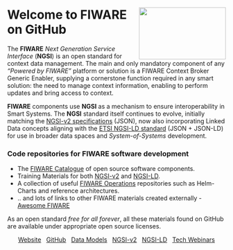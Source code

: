 
<h1>
  <a href="https://www.fiware.org">
    <img align="right" width="200" height="120" src="https://www.fiware.org/wp-content/uploads/Thumb_FIWARE.png"/>
  </a>
  Welcome to FIWARE on GitHub
</h1>

  <p>
   The <b>FIWARE</b> <i>Next Generation Service Interface</i> (<b>NGSI</b>) is an open standard for context data management.  The main and only mandatory 
   component of any <i>“Powered by FIWARE”</i> platform or solution is a FIWARE Context Broker Generic Enabler, supplying a cornerstone 
   function required in any smart solution: the need to manage context information, enabling to perform updates and bring access to context.
  </p>
  <p>
   <b>FIWARE</b> components use <b>NGSI</b> as a mechanism to ensure interoperability in Smart Systems. The <b>NGSI</b> standard itself continues 
   to evolve, initially matching the <a href="http://fiware.github.io/specifications/ngsiv2/stable/">NGSI-v2 specifications</a> (JSON), now also 
   incorporating Linked Data concepts aligning with the <a href="https://www.etsi.org/deliver/etsi_gs/CIM/001_099/009/01.06.01_60/gs_CIM009v010601p.pdf">
   ETSI NGSI-LD standard</a> (JSON + JSON-LD) for use in broader data spaces and <i>System-of-Systems</i> development.
  </p>
 
  
 <h3>Code repositories for FIWARE software development</h3>
  <ul>
      <li>The <a href="https://github.com/FIWARE/Catalogue/">FIWARE Catalogue</a> of open source software components.</li>
      <li>Training Materials for both <a href="https://github.com/FIWARE/tutorials.NGSI-v2">NGSI-v2</a> and <a href="https://github.com/FIWARE/tutorials.NGSI-LD">NGSI-LD</a>.</li>
      <li>A collection of useful <a href="https://github.com/FIWARE/Operations/">FIWARE Operations</a> repositories such as Helm-Charts and reference architectures.</li>
      <li>.. and lots of links to other FIWARE materials created externally - <a href="https://github.com/FIWARE/Awesome/">Awesome FIWARE</a></li>
    </ul>
 <p>
    As an open standard <i>free for all forever</i>, all these materials found on GitHub are available under appropriate open source licenses.
  </p>


<p align="center">
  <a href="https://www.fiware.org/catalogue/">Website</a>
  &nbsp;
  <a href="https://github.com/FIWARE">GitHub</a>
  &nbsp;
  <a href="https://www.fiware.org/smart-data-models/">Data Models</a>
  &nbsp;
  <a href="https://fiware-tutorials.readthedocs.io/en/latest/">NGSI-v2</a>
  &nbsp;
  <a href="https://ngsi-ld-tutorials.readthedocs.io/en/latest/">NGSI-LD</a>
  &nbsp;
  <a href="https://www.fiware.org/community/webinars/">Tech Webinars</a>
</p>

<!---
| <a href="https://www.fiware.org/global-summit/"><img src="https://fiware.github.io//catalogue/img/Summit23.png" width="240" height="70" /></a> | <a href="https://www.eventbrite.com/e/fiware-on-site-training-tickets-591474775977"><img src="https://fiware.github.io//catalogue/img/Training23.png" width="240" height="70" /></a> |
| --- | --- |
--->


